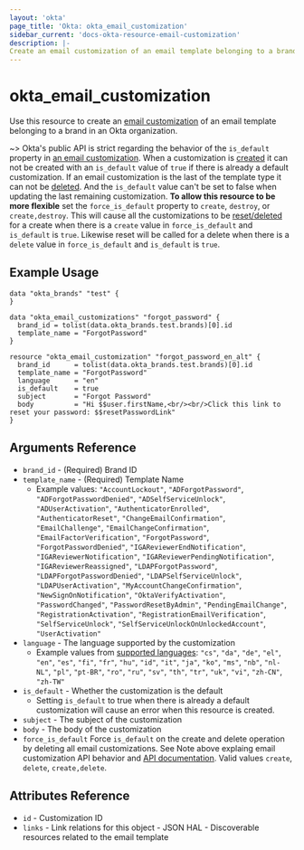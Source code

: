 ```yaml
---
layout: 'okta'
page_title: 'Okta: okta_email_customization'
sidebar_current: 'docs-okta-resource-email-customization'
description: |-
Create an email customization of an email template belonging to a brand in an Okta organization.
---
```


# okta_email_customization

Use this resource to create an [email
customization](https://developer.okta.com/docs/reference/api/brands/#create-email-customization)
of an email template belonging to a brand in an Okta organization.

~> Okta's public API is strict regarding the behavior of the `is_default`
property in [an email
customization](https://developer.okta.com/docs/reference/api/brands/#email-customization).
When a customization is
[created](https://developer.okta.com/docs/reference/api/brands/#create-email-customization)
it can not be created with an `is_default` value of `true` if there is already a
default customization. If an email customization is the last of the template
type it can not be
[deleted](https://developer.okta.com/docs/reference/api/brands/#delete-email-customization).
And the `is_default` value can't be set to false when updating the last
remaining customization. **To allow this resource to be more flexible** set the
`force_is_default` property to `create`, `destroy`, or `create,destroy`. This
will cause all the customizations to be
[reset/deleted](https://developer.okta.com/docs/reference/api/brands/#delete-all-email-customizations)
for a create when there is a `create` value in `force_is_default` and
`is_default` is `true`.  Likewise reset will be called for a delete when there
is a `delete` value in `force_is_default` and `is_default` is `true`.

## Example Usage

```hcl
data "okta_brands" "test" {
}

data "okta_email_customizations" "forgot_password" {
  brand_id = tolist(data.okta_brands.test.brands)[0].id
  template_name = "ForgotPassword"
}

resource "okta_email_customization" "forgot_password_en_alt" {
  brand_id      = tolist(data.okta_brands.test.brands)[0].id
  template_name = "ForgotPassword"
  language      = "en"
  is_default    = true
  subject       = "Forgot Password"
  body          = "Hi $$user.firstName,<br/><br/>Click this link to reset your password: $$resetPasswordLink"
}
```

## Arguments Reference

- `brand_id` - (Required) Brand ID
- `template_name` - (Required) Template Name
  - Example values: `"AccountLockout"`,
`"ADForgotPassword"`,
`"ADForgotPasswordDenied"`,
`"ADSelfServiceUnlock"`,
`"ADUserActivation"`,
`"AuthenticatorEnrolled"`,
`"AuthenticatorReset"`,
`"ChangeEmailConfirmation"`,
`"EmailChallenge"`,
`"EmailChangeConfirmation"`,
`"EmailFactorVerification"`,
`"ForgotPassword"`,
`"ForgotPasswordDenied"`,
`"IGAReviewerEndNotification"`,
`"IGAReviewerNotification"`,
`"IGAReviewerPendingNotification"`,
`"IGAReviewerReassigned"`,
`"LDAPForgotPassword"`,
`"LDAPForgotPasswordDenied"`,
`"LDAPSelfServiceUnlock"`,
`"LDAPUserActivation"`,
`"MyAccountChangeConfirmation"`,
`"NewSignOnNotification"`,
`"OktaVerifyActivation"`,
`"PasswordChanged"`,
`"PasswordResetByAdmin"`,
`"PendingEmailChange"`,
`"RegistrationActivation"`,
`"RegistrationEmailVerification"`,
`"SelfServiceUnlock"`,
`"SelfServiceUnlockOnUnlockedAccount"`,
`"UserActivation"`
- `language` - The language supported by the customization
  - Example values from [supported languages](https://developer.okta.com/docs/reference/api/brands/#supported-languages): 
    `"cs"`,
    `"da"`,
    `"de"`,
    `"el"`,
    `"en"`,
    `"es"`,
    `"fi"`,
    `"fr"`,
    `"hu"`,
    `"id"`,
    `"it"`,
    `"ja"`,
    `"ko"`,
    `"ms"`,
    `"nb"`,
    `"nl-NL"`,
    `"pl"`,
    `"pt-BR"`,
    `"ro"`,
    `"ru"`,
    `"sv"`,
    `"th"`,
    `"tr"`,
    `"uk"`,
    `"vi"`,
    `"zh-CN"`,
    `"zh-TW"`
- `is_default` - Whether the customization is the default
  - Setting `is_default` to true when there is already a default customization will cause an error when this resource is created.
- `subject` - The subject of the customization
- `body` - The body of the customization
- `force_is_default` Force `is_default` on the create and delete operation by
   deleting all email customizations. See Note above explaing email customization API
   behavior and [API
   documentation](https://developer.okta.com/docs/reference/api/brands/#list-email-customizations).
   Valid values `create`, `delete`, `create,delete`.

## Attributes Reference

- `id` - Customization ID
- `links` - Link relations for this object - JSON HAL - Discoverable resources related to the email template
